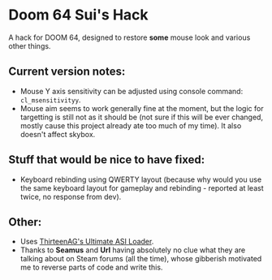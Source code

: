 # Doom 64 Sui's Hack
A hack for DOOM 64, designed to restore **some** mouse look and various other things.

Current version notes:
-------
* Mouse Y axis sensitivity can be adjusted using console command: ``cl_msensitivityy``.
* Mouse aim seems to work generally fine at the moment, but the logic for targetting is still not as it should be (not sure if this will be ever changed, mostly cause this project already ate too much of my time). It also doesn't affect skybox.

Stuff that would be nice to have fixed:
-------
* Keyboard rebinding using QWERTY layout (because why would you use the same keyboard layout for gameplay and rebinding - reported at least twice, no response from dev).

Other:
-------
* Uses [ThirteenAG's Ultimate ASI Loader](https://github.com/ThirteenAG/Ultimate-ASI-Loader).
* Thanks to **Seamus** and **Url** having absolutely no clue what they are talking about on Steam forums (all the time), whose gibberish motivated me to reverse parts of code and write this.